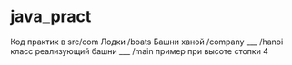# java_pract
Код практик в src/com 
Лодки /boats 
Башни ханой /company 
___ /hanoi класс реализующий башни 
___ /main пример при высоте стопки 4 


